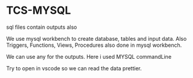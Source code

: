 # TCS-MYSQL

sql files contain outputs also

We use mysql workbench to create database, tables and input data. Also Triggers, Functions, Views, Procedures also done in mysql workbench.

We can use any for the outputs. Here i used MYSQL commandLine

Try to open in vscode so we can read the data prettier.
